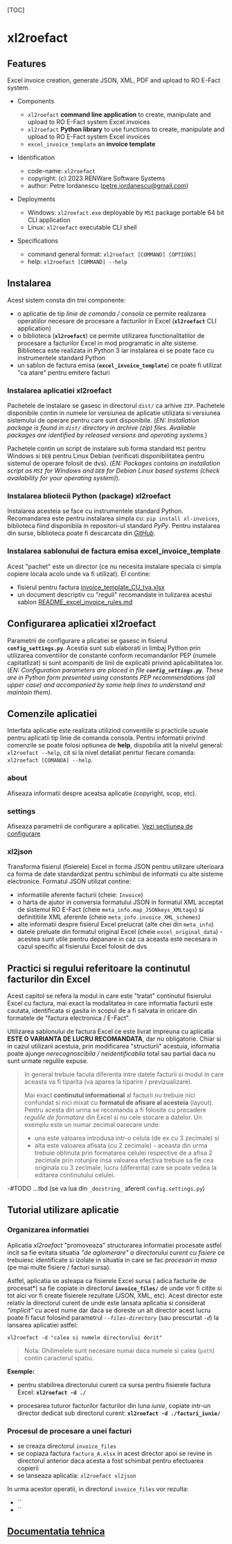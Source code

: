 
[TOC]

# xl2roefact

## Features

Excel invoice creation, generate JSON, XML, PDF and upload to RO E-Fact system.

* Components
    * `xl2roefact` **command line application** to create, manipulate and upload to RO E-Fact system Excel invoices
    * `xl2roefact` **Python library** to use functions to create, manipulate and upload to RO E-Fact system Excel invoices
    * `excel_invoice_template` an **invoice template**

* Identification
    - code-name: `xl2roefact`
    - copyright: (c) 2023 RENWare Software Systems
    - author: Petre Iordanescu (petre.iordanescu@gmail.com)

* Deployments
    - Windows: `xl2roefact.exe` deployable by `MSI` package portable 64 bit CLI application
    - Linux: `xl2roefact` executable CLI shell

* Specifications
    - command general format: `xl2roefact [COMMAND] [OPTIONS]`
    - help: `xl2roefact [COMMAND] --help`




## Instalarea

Acest sistem consta din trei componente:

- o aplicatie de tip *linie de comanda / consola* ce permite realizarea operatiilor necesare de procesare a facturilor in Excel (**`xl2roefact`** CLI application)
- o biblioteca (**`xl2roefact`**) ce permite utilizarea functionalitatilor de procesare a facturilor Excel in mod programatic in alte sisteme.  Biblioteca este realizata in Python 3 iar instalarea ei se poate face cu instrumentele standard Python
- un sablon de factura emisa (**`excel_invoice_template`**) ce poate fi utilizat "ca atare" pentru emitere facturi


### Instalarea aplicatiei xl2roefact

Pachetele de instalare se gasesc in directorul `dist/` ca arhive `ZIP`. Pachetele disponibile contin in numele lor versiunea de aplicatie utilizata si versiunea sistemului de operare pentru care sunt disponibile.  (_EN: Installation package is found in `dist/` directory in archive (zip) files. Available packages are identified by released versions and operating systems._)

Pachetele contin un script de instalare sub forma standard `MSI` pentru Windows si `DEB` pentru Linux Debian (verificati disponibilitatea pentru sistemul de operare folosit de dvs).  (_EN: Packages contains an installation script as `MSI` for Windows and `DEB` for Debian Linux based systems (check availability for your operating system)_).


### Instalarea bliotecii Python (package) xl2roefact

Instalarea acesteia se face cu instrumentele standard Python. Recomandarea este pentru instalarea simpla cu: `pip install xl-invoices`, biblioteca fiind disponibila in repositori-ul standard *PyPy*. Pentru instalarea din surse, biblioteca poate fi descarcata din [*GitHub*](https://github.com/petre-renware/api_to_roefact/tree/development/xl2roefact/xl2roefact).


### Instalarea sablonului de factura emisa excel_invoice_template

Acest "pachet" este un director (ce nu necesita instalare speciala ci simpla copiere locala acolo unde va fi utilizat). El contine:
- fisierul pentru factura [invoice_template_CU_tva.xlsx](./excel_invoice_template/invoice_template_CU_tva.xlsx)
- un document descriptiv cu "reguli" recomandate in tulizarea acestui sablon [README_excel_invoice_rules.md](./excel_invoice_template/README_excel_invoice_rules.md)






## Configurarea aplicatiei xl2roefact

Parametrii de configurare a plicatiei se gasesc in fisierul **`config_settings.py`**. Acestia sunt sub elaborati in limbaj Python prin utilizarea conventiilor de constante conform recomandarilor PEP (numele capitatlizat) si sunt acompaniti de linii de explicatii privind aplicabilitatea lor.  (_EN: Configuration parameters are placed in file **`config_settings.py`**. These are in Python form presented using constants PEP recommendations (all upper case) and accompanied by some help lines to understand and maintain them)_.




## Comenzile aplicatiei

Interfata aplicatie este realizata utilizind conventiile si practicile uzuale pentru aplicatii tip linie de comanda consola. Pentru informatii privind comenzile se poate folosi optiunea de **help**, dispobilia atit la nivelul general: `xl2roefact --help`, cit si la nivel detaliat penrtur fiecare comanda: `xl2roefact [COMANDA] --help`.


### about

Afiseaza informatii despre aceatsa aplicatie (copyright, scop, etc).


### settings

Afiseaza parametrii de configurare a aplicatiei. [Vezi sectiunea de configurare](#configuration--settings)


### xl2json

Transforma fisierul (fisierele) Excel in forma JSON pentru utilizare ulterioara ca forma de date standardizat pentru schimbul de informatii cu alte sisteme electronice. Formatul JSON utilizat contine:

- informatiile aferente facturii (cheie: `Invoice`)
- o harta de ajutor in conversia formatului JSON in formatul XML acceptat de sistemul RO E-Fact (cheie `meta_info.map_JSONkeys_XMLtags`) si definititiile XML aferente (cheie `meta_info.invoice_XML_schemes`)
- alte informatii despre fisierul Excel prelucrat (alte chei din `meta_info`)
- datele preluate din formatul original Excel (cheie `excel_original_data`) - acestea sunt utile pentru depanare in caz ca aceasta este necesara in cazul specific al fisierului Excel folosit de dvs




## Practici si regului referitoare la continutul facturilor din Excel

Acest capitol se refera la modul in care este "tratat" continutul fisierului Excel cu factura, mai exact la modalitatea in care informatia facturii este cautata, identificata si gasita in scopul de a fi salvata in oricare din formatele de "factura electronica / E-Fact".

Utilizarea sablonului de factura Excel ce este livrat impreuna cu aplicatia **ESTE O VARIANTA DE LUCRU RECOMANDATA**, dar nu obligatorie. Chiar si in cazul utilizarii acestuia, prin modificarea "structurii" acestuia, informatia poate ajunge *nerecognoscibila / neidentificabila* total sau partial daca nu sunt urmate regulile expuse.

>In general trebuie facuta diferenta intre datele facturii si modul in care aceasta va fi tiparita (va aparea la tiparire / previzualizare).
>
>Mai exact **continutul informational** al facturii nu trebuie nici confundat si nici mixat cu **formatul de afisare al acesteia** (layout). Pentru acesta din urma se recomanda a fi folosite cu precadere *regulile de formatare* din Excel si nu cele stocare a datelor. Un exemplu este un numar zecimal oarecare unde:
>
>* una este valoarea introdusa intr-o celula (de ex cu 3 zecimale) si
>* alta este valoarea afisata (cu 2 zecimale) - aceasta din urma trebuie obtinuta prin formatarea celulei respective de a afisa 2 zecimale prin rotunjire insa valoarea efectiva trebuie sa fie cea originala cu 3 zecimale, lucru (diferenta) care se poate vedea la editarea continutului celulei.

-#TODO ...tbd (se va lua din `_docstring_` aferent `config.settings.py`)




## Tutorial utilizare aplicatie

### Organizarea informatiei

Aplicatia *xl2roefact* "promoveaza" structurarea informatiei procesate astfel incit sa fie evitata situatia *"de aglomerare" a directorului curent cu fisiere* ce trebuiesc identificate si izolate in situatia in care se fac *procesari in masa* (pe mai multe fisiere / facturi sursa).

Astfel, aplicatia se asteapa ca fisierele Excel sursa ( adica facturile de procesat*) sa fie copiate in directorul **`invoice_files/`** de unde vor fi citite si tot aici vor fi create fisierele rezultate (JSON, XML, etc). Acest director este relativ la directorul curent de unde este lansata aplicatia si considerat *"implicit"* cu acest nume dar daca se doreste un alt director acest lucru poate fi facut folosind parametrul *`--files-directory`* (sau prescurtat *`-d`*) la lansarea aplicatiei astfel:

```
xl2roefact -d "calea si numele directorului dorit"
```

>Nota: Ghilimelele sunt necesare numai daca numele si calea (`path`) contin caracterul spatiu.

**Exemple:**

* pentru stabilirea directorului curent ca sursa pentru fisierele factura Excel: **`xl2roefact -d ./`**

* procesarea tuturor facturilor facturilor din luna *iunie*, copiate intr-un director dedicat sub directorul curent: **`xl2roefact -d ./facturi_iunie/`**


### Procesul de procesare a unei facturi

* se creaza directorul `invoice_files`
* se copiaza factura `factura_A.xlsx` in acest director apoi se revine in directorul anterior daca acesta a fost schimbat pentru efectuarea copierii
* se lanseaza aplicatia: `xl2roefact xl2json`

In urma acestor operatii, in directorul `invoice_files` vor rezulta:

* ``
* ``




## [Documentatia tehnica](./doc/810.05a-xl2roefact_component.md)



